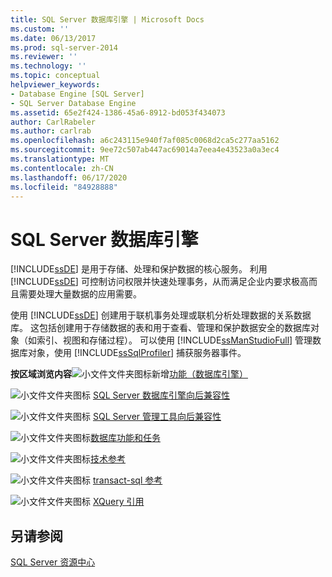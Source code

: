 ```yaml
---
title: SQL Server 数据库引擎 | Microsoft Docs
ms.custom: ''
ms.date: 06/13/2017
ms.prod: sql-server-2014
ms.reviewer: ''
ms.technology: ''
ms.topic: conceptual
helpviewer_keywords:
- Database Engine [SQL Server]
- SQL Server Database Engine
ms.assetid: 65e2f424-1386-45a6-8912-bd053f434073
author: CarlRabeler
ms.author: carlrab
ms.openlocfilehash: a6c243115e940f7af085c0068d2ca5c277aa5162
ms.sourcegitcommit: 9ee72c507ab447ac69014a7eea4e43523a0a3ec4
ms.translationtype: MT
ms.contentlocale: zh-CN
ms.lasthandoff: 06/17/2020
ms.locfileid: "84928888"
---
```

# <a name="sql-server-database-engine"></a>SQL Server 数据库引擎
  [!INCLUDE[ssDE](../includes/ssde-md.md)] 是用于存储、处理和保护数据的核心服务。 利用 [!INCLUDE[ssDE](../includes/ssde-md.md)] 可控制访问权限并快速处理事务，从而满足企业内要求极高而且需要处理大量数据的应用需要。

 使用 [!INCLUDE[ssDE](../includes/ssde-md.md)] 创建用于联机事务处理或联机分析处理数据的关系数据库。 这包括创建用于存储数据的表和用于查看、管理和保护数据安全的数据库对象（如索引、视图和存储过程）。 可以使用 [!INCLUDE[ssManStudioFull](../includes/ssmanstudiofull-md.md)] 管理数据库对象，使用 [!INCLUDE[ssSqlProfiler](../includes/sssqlprofiler-md.md)] 捕获服务器事件。

 **按区域浏览内容**![小文件文件夹图标](../../2014/integration-services/media/filefolder-small.gif "小文件文件夹图标")新增[功能（数据库引擎）](whats-new-in-sql-server-2016.md)

 ![小文件文件夹图标](../../2014/integration-services/media/filefolder-small.gif "小文件文件夹图标") [SQL Server 数据库引擎向后兼容性](sql-server-database-engine-backward-compatibility.md)

 ![小文件文件夹图标](../../2014/integration-services/media/filefolder-small.gif "小文件文件夹图标") [SQL Server 管理工具向后兼容性](../../2014/database-engine/sql-server-management-tools-backward-compatibility.md)

 ![小文件文件夹图标](../../2014/integration-services/media/filefolder-small.gif "小文件文件夹图标")[数据库功能和任务](../../2014/database-engine/database-engine-features-and-tasks.md)

 ![小文件文件夹图标](../../2014/integration-services/media/filefolder-small.gif "小文件文件夹图标")[技术参考](../../2014/database-engine/technical-reference-database-engine.md)

 ![小文件文件夹图标](../../2014/integration-services/media/filefolder-small.gif "小文件文件夹图标") [transact-sql 参考](/sql/t-sql/language-reference)

 ![小文件文件夹图标](../../2014/integration-services/media/filefolder-small.gif "小文件文件夹图标") [XQuery 引用](/sql/xquery/xquery-language-reference-sql-server)

## <a name="see-also"></a>另请参阅
 [SQL Server 资源中心](https://go.microsoft.com/fwlink/?LinkId=219676)


